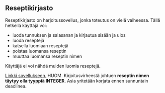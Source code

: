 ## Reseptikirjasto

Reseptikirjasto on harjoitussovellus, jonka toteutus on vielä vaiheessa. Tällä hetkellä käyttäjä voi:

- luoda tunnuksen ja salasanan ja kirjautua sisään ja ulos
- luoda reseptejä
- katsella luomiaan reseptejä
- poistaa luomansa reseptin
- muuttaa luomansa reseptin nimen

Käyttäjä ei voi nähdä muiden luomia reseptejä.

[Linkki sovellukseen.](https://reseptikirjasto.herokuapp.com/) HUOM. Kirjoitusvirheestä johtuen **reseptin nimen täytyy olla tyyppiä INTEGER**. Asia yritetään korjata ennen sunnuntain deadlinea.